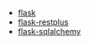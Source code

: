- [flask](http://flask.pocoo.org/docs/1.0/api/)
- [flask-restplus](https://flask-restplus.readthedocs.io/en/stable/index.html)
- [flask-sqlalchemy](http://flask-sqlalchemy.pocoo.org/2.1/quickstart/#simple-relationships)
